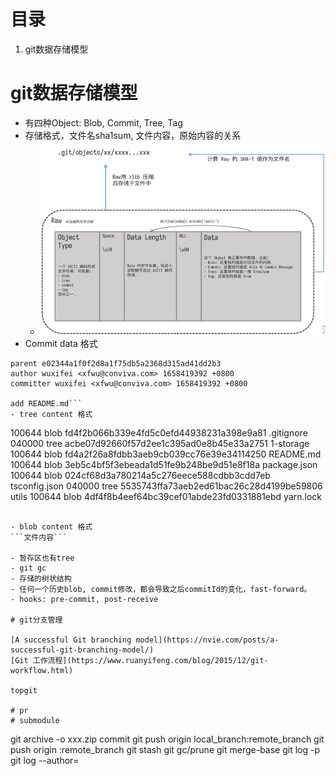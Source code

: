 
# 目录

1. git数据存储模型

# git数据存储模型

- 有四种Object: Blob, Commit, Tree, Tag
- 存储格式，文件名sha1sum, 文件内容，原始内容的关系
  - ![img](assets/imgs/objects-structure.png)
- Commit data 格式
```tree 8368d93a6c2197eacdf1fe5f62e8eb872c38b63b
parent e02344a1f0f2d8a1f75db5a2368d315ad41dd2b3
author wuxifei <xfwu@conviva.com> 1658419392 +0800
committer wuxifei <xfwu@conviva.com> 1658419392 +0800

add README.md```
- tree content 格式
```
100644 blob fd4f2b066b339e4fd5c0efd44938231a398e9a81    .gitignore
040000 tree acbe07d92660f57d2ee1c395ad0e8b45e33a2751    1-storage
100644 blob fd4a2f26a8fdbb3aeb9cb039cc76e39e34114250    README.md
100644 blob 3eb5c4bf5f3ebeada1d51fe9b248be9d51e8f18a    package.json
100644 blob 024cf68d3a780214a5c276eece588cdbb3cdd7eb    tsconfig.json
040000 tree 5535743ffa73aeb2ed61bac26c28d4199be59806    utils
100644 blob 4df4f8b4eef64bc39cef01abde23fd0331881ebd    yarn.lock
```

- blob content 格式
```文件内容```

- 暂存区也有tree
- git gc
- 存储的树状结构
- 任何一个历史blob, commit修改，都会导致之后commitId的变化，fast-forward。
- hooks: pre-commit, post-receive

# git分支管理

[A successful Git branching model](https://nvie.com/posts/a-successful-git-branching-model/)
[Git 工作流程](https://www.ruanyifeng.com/blog/2015/12/git-workflow.html)

topgit

# pr
# submodule

```
git archive -o xxx.zip commit
git push origin local_branch:remote_branch
git push origin :remote_branch
git stash
git gc/prune
git merge-base
git log -p <filename>
git log --author=<author>
```